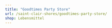 ```yaml
---
title: "Goodtimes Party Store"
url: /saint-clair-shores/goodtimes-party-store/
shop: Lebensmittel
---
```

